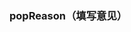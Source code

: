 ### popReason（填写意见）

<div class="demo-model">
    <iframe :src="$themeConfig.url+'/views/demo/pages/popReason'" style="border:none;width:280px;height:100%"></iframe>
</div>

#### 例子代码

```html
<template>
    <div class="pop-reason">
        <p-mui-pop-reason
            :data="data"
            @handleSubmit="handleSubmit"
        ></p-mui-pop-reason>
    </div>
</template>

<script>
export default {
    name: 'popReason',
    data() {
        return {
            reasonMsg: '', //输入的原因
            data: {
                reasonTitle: '反馈意见：误报', //弹框标题
                mainTitle: '误报原因', //原因标题
                placeholder: '请填写误报原因', //文本框提示文字
                isPopShow: true //弹框是否显示
            }
        };
    },
    created() {},
    methods: {
        handleSubmit(val) {
            // 输入的原因
            this.reasonMsg = val;
            // 弹框关闭
            this.data.isPopShow = false;
        }
    }
};
</script>
```


### props 参数
| 参数名 | 简介 | 类型   |
| ------ | ---- | ------ |
| data   | 数据 | Object |

#### data

| 参数名      | 简介           | 类型    | 备注                  |
| ----------- | -------------- | ------- | --------------------- |
| reasonTitle | 弹框标题       | String  | 默认 '反馈意见：误报' |
| mainTitle   | 原因标题       | String  | 默认 '误报原因'       |
| placeholder | 文本框提示文字 | String  | 默认 '请填写误报原因' |
| isPopShow   | 弹框是否显示   | Boolean | 默认false             |
